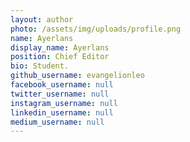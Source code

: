 ```yaml
---
layout: author
photo: /assets/img/uploads/profile.png
name: Ayerlans
display_name: Ayerlans
position: Chief Editor
bio: Student.
github_username: evangelionleo
facebook_username: null
twitter_username: null
instagram_username: null
linkedin_username: null
medium_username: null
---
```


